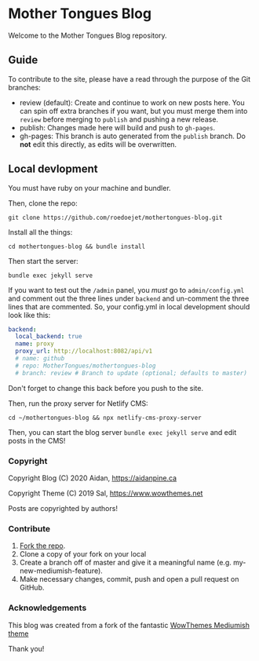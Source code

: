 # Mother Tongues Blog

Welcome to the Mother Tongues Blog repository.

## Guide

To contribute to the site, please have a read through the purpose of the Git branches:

- review (default): Create and continue to work on new posts here. You can spin off extra branches if you want, but you must merge them into `review` before merging to `publish` and pushing a new release.
- publish: Changes made here will build and push to `gh-pages`.
- gh-pages: This branch is auto generated from the `publish` branch. Do **not** edit this directly, as edits will be overwritten.

## Local devlopment

You must have ruby on your machine and bundler.

Then, clone the repo:

`git clone https://github.com/roedoejet/mothertongues-blog.git`

Install all the things:

`cd mothertongues-blog && bundle install`

Then start the server:

`bundle exec jekyll serve`

If you want to test out the `/admin` panel, you *must* go to `admin/config.yml` and comment out the three lines under `backend` and un-comment the three lines that are commented. So, your config.yml in local development should look like this:

```yaml
backend:
  local_backend: true
  name: proxy
  proxy_url: http://localhost:8082/api/v1
  # name: github
  # repo: MotherTongues/mothertongues-blog
  # branch: review # Branch to update (optional; defaults to master)
```

Don't forget to change this back before you push to the site.

Then, run the proxy server for Netlify CMS:

`cd ~/mothertongues-blog && npx netlify-cms-proxy-server`

Then, you can start the blog server `bundle exec jekyll serve` and edit posts in the CMS!

### Copyright

Copyright Blog (C) 2020 Aidan, https://aidanpine.ca

Copyright Theme (C) 2019 Sal, https://www.wowthemes.net

Posts are copyrighted by authors!

### Contribute

1. [Fork the repo](https://github.com/roedoejet/mothertongues-blog).
2. Clone a copy of your fork on your local
3. Create a branch off of master and give it a meaningful name (e.g. my-new-mediumish-feature).
4. Make necessary changes, commit, push and open a pull request on GitHub.

### Acknowledgements

This blog was created from a fork of the fantastic [WowThemes Mediumish theme](https://wowthemesnet.github.io/mediumish-theme-jekyll/)

Thank you!
